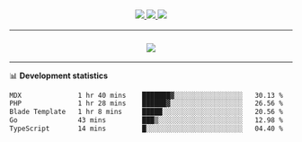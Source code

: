 <h3 align="center">
  <a href="https://github.com/hwalker928">
      <img src="https://img.shields.io/github/followers/hwalker928?label=Followers&style=for-the-badge&color=lightblue">
  </a>
  <a href="https://harryw.link/discord" alt="Discord">
      <img src="https://img.shields.io/discord/738451951758606336?label=discord&style=for-the-badge&color=lightblue"/>
  </a>
  <a href="https://harryw.link/sparked" alt="Sparked Host">
      <img src="https://img.shields.io/static/v1?label=Sponsor&message=Sparked%20Host&color=yellow&style=for-the-badge"/>
  </a>
</h3>

<hr>


<h3 align="center">
  <a href="https://github.com/hwalker928">
      <img src="https://github-profile-trophy.vercel.app/?username=hwalker928&no-bg=true&no-frame=true">
  </a>
</h3>


<hr>

📊 **Development statistics**

<!--START_SECTION:waka-->

```txt
MDX              1 hr 40 mins    ███████▓░░░░░░░░░░░░░░░░░   30.13 %
PHP              1 hr 28 mins    ██████▓░░░░░░░░░░░░░░░░░░   26.56 %
Blade Template   1 hr 8 mins     █████░░░░░░░░░░░░░░░░░░░░   20.56 %
Go               43 mins         ███▒░░░░░░░░░░░░░░░░░░░░░   12.98 %
TypeScript       14 mins         █░░░░░░░░░░░░░░░░░░░░░░░░   04.40 %
```

<!--END_SECTION:waka-->
